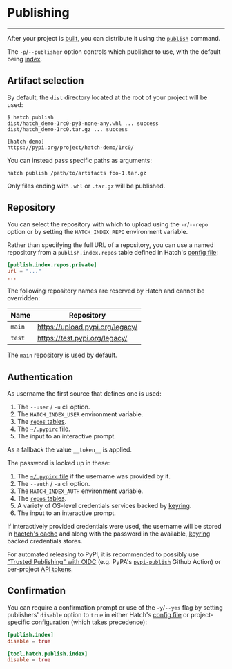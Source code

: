 # Publishing

-----

After your project is [built](build.md), you can distribute it using the [`publish`](cli/reference.md#hatch-publish) command.

The `-p`/`--publisher` option controls which publisher to use, with the default being [index](plugins/publisher/package-index.md).

## Artifact selection

By default, the `dist` directory located at the root of your project will be used:

```console
$ hatch publish
dist/hatch_demo-1rc0-py3-none-any.whl ... success
dist/hatch_demo-1rc0.tar.gz ... success

[hatch-demo]
https://pypi.org/project/hatch-demo/1rc0/
```

You can instead pass specific paths as arguments:

```
hatch publish /path/to/artifacts foo-1.tar.gz
```

Only files ending with `.whl` or `.tar.gz` will be published.

## Repository

You can select the repository with which to upload using the `-r`/`--repo` option or by setting the `HATCH_INDEX_REPO` environment variable.

Rather than specifying the full URL of a repository, you can use a named repository from a `publish.index.repos` table defined in Hatch's [config file](config/hatch.md):

```toml tab="config.toml"
[publish.index.repos.private]
url = "..."
...
```

The following repository names are reserved by Hatch and cannot be overridden:

| Name | Repository |
| --- | --- |
| `main` | https://upload.pypi.org/legacy/ |
| `test` | https://test.pypi.org/legacy/ |

The `main` repository is used by default.

## Authentication

As username the first source that defines one is used:

1. The  `--user` / `-u` cli option.
2. The `HATCH_INDEX_USER` environment variable.
3. The [`repos` tables](plugins/publisher/package-index.md).
4. The [`~/.pypirc` file](https://packaging.python.org/en/latest/specifications/pypirc/).
5. The input to an interactive prompt.

As a fallback the value `__token__` is applied.

The password is looked up in these:

1. The [`~/.pypirc` file](https://packaging.python.org/en/latest/specifications/pypirc/)
   if the username was provided by it.
2. The `--auth` / `-a` cli option.
3. The `HATCH_INDEX_AUTH` environment variable.
4. The [`repos` tables](plugins/publisher/package-index.md).
5. A variety of OS-level credentials services backed by [keyring](https://pypi.org/project/keyring/).
6. The input to an interactive prompt.

If interactively provided credentials were used, the username will be stored in
[hactch's cache](config/hatch.md#cache) and along with the password in the available,
[keyring](https://pypi.org/project/keyring/) backed credentials stores.

For automated releasing to PyPI, it is recommended to possibly use ["Trusted Publishing" with OIDC](https://docs.pypi.org/trusted-publishers/)
(e.g. PyPA's [`pypi-publish`](https://github.com/pypa/gh-action-pypi-publish) Github Action)
or per-project [API tokens](https://pypi.org/help/#apitoken).

## Confirmation

You can require a confirmation prompt or use of the `-y`/`--yes` flag by setting publishers' `disable` option to `true` in either Hatch's [config file](config/hatch.md) or project-specific configuration (which takes precedence):

```toml tab="config.toml"
[publish.index]
disable = true
```

```toml config-example
[tool.hatch.publish.index]
disable = true
```

